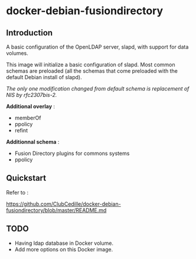 # docker-debian-fusiondirectory

## Introduction

A basic configuration of the OpenLDAP server, slapd, with support for data
volumes.

This image will initialize a basic configuration of slapd. Most common schemas
are preloaded (all the schemas that come preloaded with the default Debian install of slapd).

*The only one modification changed from default schema is replacement of NIS by rfc2307bis-2.*

**Additional overlay** :

- memberOf
- ppolicy
- refint

**Additionnal schema** :

- Fusion Directory plugins for commons systems
- ppolicy

## Quickstart

Refer to :

https://github.com/ClubCedille/docker-debian-fusiondirectory/blob/master/README.md


## TODO

- Having ldap database in Docker volume.
- Add more options on this Docker image.
